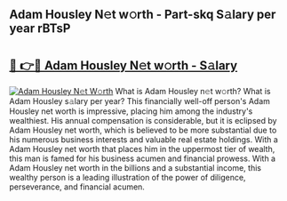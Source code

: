 ## Adam Housley N𝚎t w𝚘rth - Part-skq S𝚊lary per year rBTsP

# <h2><a href="http://gc58ewd.nevu.top/?p=Adam+Housley">🔗 👉🔴 Adam Housley N𝚎t w𝚘rth - S𝚊lary</a></h2>

[![Adam Housley N𝚎t W𝚘rth](https://i.imgur.com/Oavwk0R.jpeg)](http://gc58ewd.nevu.top/?p=Adam+Housley)
What is Adam Housley n𝚎t w𝚘rth? What is Adam Housley s𝚊lary per year?
This financially well-off person's Adam Housley net worth is impressive, placing him among the industry's wealthiest. His annual compensation is considerable, but it is eclipsed by Adam Housley net worth, which is believed to be more substantial due to his numerous business interests and valuable real estate holdings. With a Adam Housley net worth that places him in the uppermost tier of wealth, this man is famed for his business acumen and financial prowess. With a Adam Housley net worth in the billions and a substantial income, this wealthy person is a leading illustration of the power of diligence, perseverance, and financial acumen.
